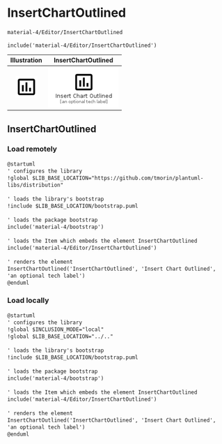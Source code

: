 # InsertChartOutlined


```text
material-4/Editor/InsertChartOutlined
```

```text
include('material-4/Editor/InsertChartOutlined')
```



| Illustration | InsertChartOutlined |
| :---: | :---: |
| ![illustration for Illustration](../../material-4/Editor/InsertChartOutlined.png) | ![illustration for InsertChartOutlined](../../material-4/Editor/InsertChartOutlined.Local.png) |




## InsertChartOutlined

### Load remotely
```plantuml
@startuml
' configures the library
!global $LIB_BASE_LOCATION="https://github.com/tmorin/plantuml-libs/distribution"

' loads the library's bootstrap
!include $LIB_BASE_LOCATION/bootstrap.puml

' loads the package bootstrap
include('material-4/bootstrap')

' loads the Item which embeds the element InsertChartOutlined
include('material-4/Editor/InsertChartOutlined')

' renders the element
InsertChartOutlined('InsertChartOutlined', 'Insert Chart Outlined', 'an optional tech label')
@enduml
```

### Load locally
```plantuml
@startuml
' configures the library
!global $INCLUSION_MODE="local"
!global $LIB_BASE_LOCATION="../.."

' loads the library's bootstrap
!include $LIB_BASE_LOCATION/bootstrap.puml

' loads the package bootstrap
include('material-4/bootstrap')

' loads the Item which embeds the element InsertChartOutlined
include('material-4/Editor/InsertChartOutlined')

' renders the element
InsertChartOutlined('InsertChartOutlined', 'Insert Chart Outlined', 'an optional tech label')
@enduml
```

